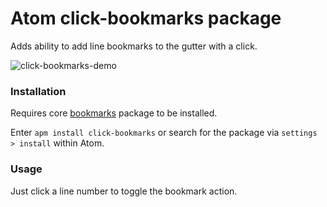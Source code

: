 # Atom click-bookmarks package

Adds ability to add line bookmarks to the gutter with a click.

![click-bookmarks-demo](https://user-images.githubusercontent.com/1816633/157813893-12dbcecc-27d9-4932-a381-2e1de4dd90d0.png)

### Installation

Requires core [bookmarks](https://atom.io/packages/bookmarks) package to be installed.

Enter `apm install click-bookmarks` or search for the package via `settings > install` within Atom.

### Usage

Just click a line number to toggle the bookmark action.
